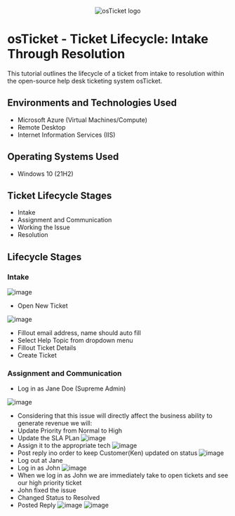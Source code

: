<p align="center">
<img src="https://i.imgur.com/Clzj7Xs.png" alt="osTicket logo"/>
</p>

<h1>osTicket - Ticket Lifecycle: Intake Through Resolution</h1>
This tutorial outlines the lifecycle of a ticket from intake to resolution within the open-source help desk ticketing system osTicket.<br />

<h2>Environments and Technologies Used</h2>

- Microsoft Azure (Virtual Machines/Compute)
- Remote Desktop
- Internet Information Services (IIS)

<h2>Operating Systems Used </h2>

- Windows 10</b> (21H2)

<h2>Ticket Lifecycle Stages</h2>

- Intake
- Assignment and Communication
- Working the Issue
- Resolution

<h2>Lifecycle Stages</h2>

<p>

<h3>Intake</h3>

![image](https://github.com/JordanDanielWest/osTicket-Lifecycle/assets/96628562/8927d938-c113-4368-a4ab-82bd436fcfdf)

- Open New Ticket

![image](https://github.com/JordanDanielWest/osTicket-Lifecycle/assets/96628562/0cf9e600-04b7-4938-a853-e076243cee20)

- Fillout email address, name should auto fill
- Select Help Topic from dropdown menu
- Fillout Ticket Details
- Create Ticket

<h3>Assignment and Communication</h3>

- Log in as Jane Doe (Supreme Admin)

![image](https://github.com/JordanDanielWest/osTicket-Lifecycle/assets/96628562/06679e51-3cf5-4429-b0f3-2afb65ab01b7)

- Considering that this issue will directly affect the business ability to generate revenue we will:
- Update Priority from Normal to High
- Update the SLA PLan
![image](https://github.com/JordanDanielWest/osTicket-Lifecycle/assets/96628562/9c25d8da-7144-4359-ad1a-647af660f8b7)
- Assign it to the appropriate tech
![image](https://github.com/JordanDanielWest/osTicket-Lifecycle/assets/96628562/3a584378-4d4c-47e3-97f5-2fb8423e9311)
- Post reply ino order to keep Customer(Ken) updated on status
![image](https://github.com/JordanDanielWest/osTicket-Lifecycle/assets/96628562/b141689c-8610-4992-8115-fd200321ccb8)
- Log out at Jane
- Log in as John
![image](https://github.com/JordanDanielWest/osTicket-Lifecycle/assets/96628562/3fe52cee-b8b7-4f61-ae68-29282a696cad)
- When we log in as John we are immediately take to open tickets and see our high priority ticket
- John fixed the issue
- Changed Status to Resolved
- Posted Reply
![image](https://github.com/JordanDanielWest/osTicket-Lifecycle/assets/96628562/583f471a-8136-4c92-befa-2ae29502b118)
![image](https://github.com/JordanDanielWest/osTicket-Lifecycle/assets/96628562/db50168b-86d6-44d1-abde-fede61830e7f)


</p>

<br />
